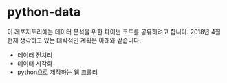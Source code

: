 # python-data

이 레포지토리에는 데이터 분석을 위한 파이썬 코드를 공유하려고 합니다. 2018년 4월 현재 생각하고 있는 대략적인 계획은 아래와 같습니다. 

* 데이터 전처리
* 데이터 시각화
* python으로 제작하는 웹 크롤러 
